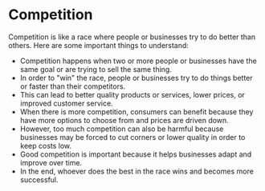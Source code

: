 # Competition

Competition is like a race where people or businesses try to do better than others.  Here are some important things to understand:

* Competition happens when two or more people or businesses have the same goal or are trying to sell the same thing.
* In order to "win" the race, people or businesses try to do things better or faster than their competitors.
* This can lead to better quality products or services, lower prices, or improved customer service.
* When there is more competition, consumers can benefit because they have more options to choose from and prices are driven down.
* However, too much competition can also be harmful because businesses may be forced to cut corners or lower quality in order to keep costs low.
* Good competition is important because it helps businesses adapt and improve over time.
* In the end, whoever does the best in the race wins and becomes more successful.
